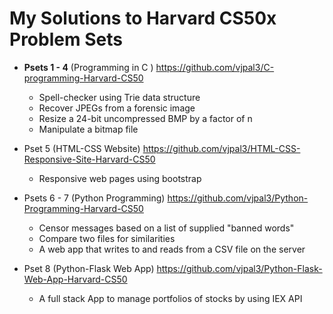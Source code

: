 # My Solutions to Harvard CS50x Problem Sets 
- __Psets 1 - 4__ (Programming in C ) https://github.com/vjpal3/C-programming-Harvard-CS50
  * Spell-checker using Trie data structure
  * Recover JPEGs from a forensic image
  * Resize a 24-bit uncompressed BMP by a factor of n
  * Manipulate a bitmap file
  
- Pset 5 (HTML-CSS Website) https://github.com/vjpal3/HTML-CSS-Responsive-Site-Harvard-CS50
  * Responsive web pages using bootstrap
  
- Psets 6 - 7 (Python Programming) https://github.com/vjpal3/Python-Programming-Harvard-CS50
  * Censor messages based on a list of supplied "banned words"
  * Compare two files for similarities
  * A web app that writes to and reads from a CSV file on the server
 
- Pset 8 (Python-Flask Web App) https://github.com/vjpal3/Python-Flask-Web-App-Harvard-CS50
  * A full stack App to manage portfolios of stocks by using IEX API 

